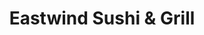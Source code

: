 ---
layout: place
title: "Eastwind Sushi & Grill"
permalink: /arizona/glendale/eastwind-sushi-grill.html
stateAbbr: AZ
stateName: Arizona
cityName: Glendale
place_id: ChIJwf8PEPRoK4cRvuljBLlDneA
photos:
  - name: >-
      places/ChIJwf8PEPRoK4cRvuljBLlDneA/photos/AeeoHcKt6rw_a6idut4eGu9zh5FPtNdxUL965H7bo8ElRzZHi79OFHe_ck6ROLWkCgUDoCdTvhArYkQf8ynVXiL0Ov-tfYnerp5-VFpfS2dU5ZK3jcdzJvAdSXCOeG2gsQFFifV95bqaE_vfWb-gYhB6i3D9tziGS8iytf1rYUDlXs1Q3vSVxJ-nLJspATiD5HqQ-J1z2ij-J3MIhIk3KnSWS9458DphvU41VxegSOtUQFfMMMtpxItBsL0DUTdGuAakYV6Fgi9Eqd820LRiz8JvT9OBR_vhEVyxPDPgHaymwfI3OmyJeWAANEKJc_ER9rhdtypGQUoANk65fo6rSHpccY49PQnHqFhusiKPOxrUenZro5J4yxtkcLy8mUcc1j_q4E5-7TFEjWzyEec8fQIz6W2BYbIC8FeX9WGP2bxUqq6vVg
    widthPx: 3000
    heightPx: 4000
    authorAttributions:
      - displayName: Kevin Bell
        uri: https://maps.google.com/maps/contrib/100906687320656275495
        photoUri: >-
          https://lh3.googleusercontent.com/a/ACg8ocKIhIznZtXGCbfjcyeCs6MhXy-iQ68iDObW2RosM3AHii2Qtw=s100-p-k-no-mo
    flagContentUri: >-
      https://www.google.com/local/imagery/report/?cb_client=maps_api_places.places_api&image_key=!1e10!2sCIHM0ogKEICAgICS0qGFTg&hl=en-US
    googleMapsUri: >-
      https://www.google.com/maps/place//data=!3m4!1e2!3m2!1sCIHM0ogKEICAgICS0qGFTg!2e10!4m2!3m1!1s0x872b68f4100fffc1:0xe09d43b90463e9be
  - name: >-
      places/ChIJwf8PEPRoK4cRvuljBLlDneA/photos/AeeoHcIsBeDPS1z9IfhQUvXDe1dHmwyAyK3UyRldZOMunfVsePJCyMVyzF3euBPEqxnVhKNIRZcDXS4Pt1kJbPeCJswqf_csxPEhDc1SVyv89f9JzMuH9dVSHQoeGIhukt-xazb9-yD7IVCMwvpUS_euZjeY0y3dSJnvJkP-6MQydI3XVETbQ1UoZjlIRPDGv-EClc11_TXtAc-xiBtAQ4fvpPV5sewIX9ENruF8zjXRxBwDnCnbNTHWD-A9T9m2l0-BFHlEFiKW3xZzistGMuSg2KJ2-BktykWCqpu_86ofLkF0jL8fBPRjEHnxU4aQ50VxQmcp-3PTUKjdauXf4RXOtAkUsV99TeqUFZJ0tLit3ay5UfxD0Dp8BT4MjyK9-s1_IjTtZb3wtE7NHYKFXSc07t-Rx2VtLEXcgmpqjq-R0YevBg
    widthPx: 4032
    heightPx: 3024
    authorAttributions:
      - displayName: Kristina Harrison
        uri: https://maps.google.com/maps/contrib/116488785072412516654
        photoUri: >-
          https://lh3.googleusercontent.com/a-/ALV-UjWZDPz_fboJDILBkg49mFZZSH4kmtwhg8Rez6_S4B3Ut2mSCX62KA=s100-p-k-no-mo
    flagContentUri: >-
      https://www.google.com/local/imagery/report/?cb_client=maps_api_places.places_api&image_key=!1e10!2sCIHM0ogKEICAgIChzs7rOA&hl=en-US
    googleMapsUri: >-
      https://www.google.com/maps/place//data=!3m4!1e2!3m2!1sCIHM0ogKEICAgIChzs7rOA!2e10!4m2!3m1!1s0x872b68f4100fffc1:0xe09d43b90463e9be
  - name: >-
      places/ChIJwf8PEPRoK4cRvuljBLlDneA/photos/AeeoHcKh9iui_lPA6wfG-Z7Wh_gWZ14gMS8shq3GY3Uyv3XFhRqBr7jz8YmsjhJf0NA0vUwWWstwMcg9_EX4_fLfYB8h2IBjcZ0AZTOtAjxAUFokH_dqjM161dwJHBW86hCWbKSHFZcG_lxj-HnsSszWYC4EfT1dA9RO7tjeYLtJuz_ZOh06saHu1RdTR4NJ33_w3xq8Kxu4AEiaTV3d8QCHfDtQikc0EhEF2-n-MR_eEpFu1iO8EcnyC2IxOzO2tKvlCzqQFlHv-TZX5Eqjf_HSwnbHiTUagAG1YIGfPd0z2IjIeqN8C49dYtMrJFp51vbsYa_44JYnFGZIZhrk54KJbHsRLjOGyxuS0OrR2hNQxsqDeKvq3vbRxFi1J-w1ItE-MA-YwmwofCjgO-M1yWgJRHd3E4VAVHeOEQORdE2hwWUFWnzh
    widthPx: 4032
    heightPx: 2268
    authorAttributions:
      - displayName: Lin Ryan
        uri: https://maps.google.com/maps/contrib/109192696397174337701
        photoUri: >-
          https://lh3.googleusercontent.com/a-/ALV-UjWDjr9WwkK0pv9mN6jmSPS_wDc2GnIFZgWNhO3dIUONynpW-no=s100-p-k-no-mo
    flagContentUri: >-
      https://www.google.com/local/imagery/report/?cb_client=maps_api_places.places_api&image_key=!1e10!2sCIHM0ogKEICAgIDzloDBqwE&hl=en-US
    googleMapsUri: >-
      https://www.google.com/maps/place//data=!3m4!1e2!3m2!1sCIHM0ogKEICAgIDzloDBqwE!2e10!4m2!3m1!1s0x872b68f4100fffc1:0xe09d43b90463e9be
  - name: >-
      places/ChIJwf8PEPRoK4cRvuljBLlDneA/photos/AeeoHcKKHocSj0R9TtTgRrgR9vmIFNQ4pyoyX8bLCNrxJZAwyDO_L5jl6bbWnG90lR8S_tgtsAbQx9QkipTRfn1KA1AqDq2jATdApI5a7KTbZkfQPgNdUDF8-j1gSLFi7CXiuYLj12ijvumUCFHuww-4SIUbZG2Dx4SXO4-H0wIskei-RbCCCqhT7NXn4rRr2xAzLmdj_bLi8ZZz05kt_U16JadhO6ZELm8JTJbKAZ0cc2dHs36mB6zCOpaM1cmHt5xAT9nKP4LlKTz3JBIVX3wVOc0qotwELcQNh8c1MNcB3dl8pG2LbLXNsxA7vrCk0EmEcN1m6gKRA6mg6wxNKPcsRaqIbRwVN6DQ2Kj8PJR7ZqpLAC8MNb5joiUuCXvAbSowIE61-9X59qoUoOSFpBghUb20gPVtxWUjMtuiMyu22gNHNQ
    widthPx: 3024
    heightPx: 4032
    authorAttributions:
      - displayName: Sra. Locker
        uri: https://maps.google.com/maps/contrib/115364304533002914777
        photoUri: >-
          https://lh3.googleusercontent.com/a-/ALV-UjVyCBm_PGpjjPAskMA_W2_kS86opRq1HKjvMfZi4gf2Ez9pe23L=s100-p-k-no-mo
    flagContentUri: >-
      https://www.google.com/local/imagery/report/?cb_client=maps_api_places.places_api&image_key=!1e10!2sCIHM0ogKEICAgID4kr6uUg&hl=en-US
    googleMapsUri: >-
      https://www.google.com/maps/place//data=!3m4!1e2!3m2!1sCIHM0ogKEICAgID4kr6uUg!2e10!4m2!3m1!1s0x872b68f4100fffc1:0xe09d43b90463e9be
  - name: >-
      places/ChIJwf8PEPRoK4cRvuljBLlDneA/photos/AeeoHcIZwu7N4rORBpeg8lz_693qYy1Bj4QwuZtkPolRDAKRmfKheCI-tmrcrqjhTJqbK4MI-HMWfzuTBUhJNl7XyFOxSgyKm0eelnXH8RqtLwFlGamID2nC6UyEalwNiJNb67nV3JzXR3z14SZSx1sNWNtaG_MRgXjjNcEs6IUiMpOWCF1Wfu36VDVYh-u4AC1t92Q3C6AwBh-8i5nqWw2pDvpRdDbgBgyRjFPh1z5dh4S4ygVO786bGc1eEDww9T8zfu59ZsCX5Ewgwyo-rno2xWQTU_m7AFwjonwE__EurOYcScX2PfK_AGvd0nO4m6OlJSdyvagqbE_91oGXycfEInhClFUUCvQ8CGuksfio-zId6t_G1pXq1zH478BKXB3hM0G0RBvm3LvPb0iumJet3-w6nVnHR4HI6nA7FD4LEqyP2KHr
    widthPx: 600
    heightPx: 800
    authorAttributions:
      - displayName: Steve Hansen
        uri: https://maps.google.com/maps/contrib/112916983188093737284
        photoUri: >-
          https://lh3.googleusercontent.com/a-/ALV-UjU74tbBEH3OsgbzQ2ZoqS6yMujRw3u6gDNF2xN0onfKU9jQgkRYaQ=s100-p-k-no-mo
    flagContentUri: >-
      https://www.google.com/local/imagery/report/?cb_client=maps_api_places.places_api&image_key=!1e10!2sCIHM0ogKEICAgIDy2Z212QE&hl=en-US
    googleMapsUri: >-
      https://www.google.com/maps/place//data=!3m4!1e2!3m2!1sCIHM0ogKEICAgIDy2Z212QE!2e10!4m2!3m1!1s0x872b68f4100fffc1:0xe09d43b90463e9be
  - name: >-
      places/ChIJwf8PEPRoK4cRvuljBLlDneA/photos/AeeoHcImEFNxANnsQPFxjYiwp20tsMVoqkN5uLNRHZJrIeTUvvLusxKmjSjZ0K02TQxiSPgmSzums397whKOsRVoIH0BgV6LTSL9kYCJYrQD9p35u7Img6iqM0LyJfMaVQzhMQInUL3XnIZa0SL8SSL7f95iWPIS2VG9YqYzEW6xR2bUUABXE5NUynZrHUEz73_YYehYDpWBUaodHCvk9J0IP85ZmMVs-u-gkrsHyXaqfBwAsB3qFvWYZyt5TDCyVtU2UngamgZVGHJZ4XrXvkAftdGpyvbeS2Y0gHhc3NNweZ54Bvxc5neWiMBAotdPsBZw6qq_-ThGc8K0IEng_0sEa7k3vptOpgpzY5KCfjLzWGKO8RO6a61Vl3pn705emJ5zIKZFlDeFJxuHCkC9R4sSj8eYoUHS8vln37F6wrH3c5NoO62s
    widthPx: 4032
    heightPx: 2268
    authorAttributions:
      - displayName: Lin Ryan
        uri: https://maps.google.com/maps/contrib/109192696397174337701
        photoUri: >-
          https://lh3.googleusercontent.com/a-/ALV-UjWDjr9WwkK0pv9mN6jmSPS_wDc2GnIFZgWNhO3dIUONynpW-no=s100-p-k-no-mo
    flagContentUri: >-
      https://www.google.com/local/imagery/report/?cb_client=maps_api_places.places_api&image_key=!1e10!2sCIHM0ogKEICAgIDpgMCilAE&hl=en-US
    googleMapsUri: >-
      https://www.google.com/maps/place//data=!3m4!1e2!3m2!1sCIHM0ogKEICAgIDpgMCilAE!2e10!4m2!3m1!1s0x872b68f4100fffc1:0xe09d43b90463e9be
  - name: >-
      places/ChIJwf8PEPRoK4cRvuljBLlDneA/photos/AeeoHcJ-El1PPJ4fNZ_mcKehpo_wtc9iq2pPk_k0pVP_S7r8vNiV88joLGzVA7pZRudwvflrCH5ZJdYAZRFIdtSI9F8bthLL8BXWfKpIqcZA8ThdFwuKpT1M-VvL2v-m5HQ-wdFwNqcfixY3V4EpRm5BRMvgRxIxH9qhwUBWNq6HOFh0uZB1uLSMB2Kpl35AkB-8_hHjEy96KRVqT7KM7bTossFt7xWyxU5MUbSG42FEvOT5CyPx2d_MlowRJgOJY5aAlKJJrEQ4sL4JHRAGEPnFYMNmaYKuR-OyFfHY6WSocSUc7c2vR8u4IjXacDbWfchwEVrepjNwOGtUjqnPB0qLeIffIgrIDSQEv_ShSvClEYWeMRvePgkYfaASQ0vUJojSrpUA2_762W-iIZAd_W5Wxgi8CgRu5Y1PZu9r9bvujDo
    widthPx: 3024
    heightPx: 4032
    authorAttributions:
      - displayName: Kristina Harrison
        uri: https://maps.google.com/maps/contrib/116488785072412516654
        photoUri: >-
          https://lh3.googleusercontent.com/a-/ALV-UjWZDPz_fboJDILBkg49mFZZSH4kmtwhg8Rez6_S4B3Ut2mSCX62KA=s100-p-k-no-mo
    flagContentUri: >-
      https://www.google.com/local/imagery/report/?cb_client=maps_api_places.places_api&image_key=!1e10!2sCIHM0ogKEICAgIChzs7rCA&hl=en-US
    googleMapsUri: >-
      https://www.google.com/maps/place//data=!3m4!1e2!3m2!1sCIHM0ogKEICAgIChzs7rCA!2e10!4m2!3m1!1s0x872b68f4100fffc1:0xe09d43b90463e9be
  - name: >-
      places/ChIJwf8PEPRoK4cRvuljBLlDneA/photos/AeeoHcLawWHnfAYNvfOcGxFLOuuVHb-aqJaQNgXBhBY1v0ExM0psZ1Qqdedqp4KtEPyo3Dd7SBTCmJbZb2-5gmhfU9YGCGRm-lbG-5f-XccNNoW2DD3gWInWllOPrVbMp0h8BuSUdhhpKXaTr0lBCrH6Agtz1rxLLYi5Qs5ZuqecTD6DyZQgPiAPJt0R0gGO3YX2XtV9_bGa1wqOZJJ8WNAldP35KnhMMAvmCNK_fUiT2daV8Dx8OpPOPa-PL8ZkYQp0dU1P3k8iWMJ82wBG2PA9uxL3k_OOmAHLLBVVknO00wK-eo-4V5K_Lyeqe1NRPTZWZt_GDPC7ktTKH0_i-88VvIzFGyygS-UWOWRTbOxvCh-_wSyOTqm8RUdpFdQK3p02p1h7OrTadG6TgB_s9jNglmGgsltmS87t5VlMqWzptC29fokg
    widthPx: 4800
    heightPx: 2700
    authorAttributions:
      - displayName: Shawn Reed
        uri: https://maps.google.com/maps/contrib/116369157027302764330
        photoUri: >-
          https://lh3.googleusercontent.com/a-/ALV-UjXw7NNpV66HAo5fsYxFcZSRpBmNUXNl2zOV-4TLmLp1oOT9fxslug=s100-p-k-no-mo
    flagContentUri: >-
      https://www.google.com/local/imagery/report/?cb_client=maps_api_places.places_api&image_key=!1e10!2sCIHM0ogKEICAgICEocKD1AE&hl=en-US
    googleMapsUri: >-
      https://www.google.com/maps/place//data=!3m4!1e2!3m2!1sCIHM0ogKEICAgICEocKD1AE!2e10!4m2!3m1!1s0x872b68f4100fffc1:0xe09d43b90463e9be
  - name: >-
      places/ChIJwf8PEPRoK4cRvuljBLlDneA/photos/AeeoHcK-9GYsBFaJUTMEkLiqVnpLGSrPcPwm-qoJF2X1AkEGJC6hv9yve0HJ4RMyHsjCz7fbXhi3nzRaUY0T9n-LlNfyBwsyE_9A6LpdkTy4OzfRBndNXdGIclQ2OeWt15S4wyIXFkcaBOK_mBjLo0hrBj_EghskinkYYpht1dsIoM07MWUvtGobaLlFXMlC6NBRB_3Q7S14joTYj64vMG77vXRfvondwEP_t7iTyliqUHNHXf-h2Ybx3KOXPVfyU3w5fZRk3SVMvHzO501JYXlzBcAIYJqL1AgZdIneyCHTvXwKqTDd5rRpmJjSvXh-fETLHrfvqR5M8XMdK7_bKKLt3XOtShFATvmlScjJuT9kRufzcd-F9Eq95p9AVom0ZmMOPI6v848cdGqVE5ojPXjKpLJ7xXLD7seZs42LKRbdEYyoE_sp
    widthPx: 2268
    heightPx: 4032
    authorAttributions:
      - displayName: Gina
        uri: https://maps.google.com/maps/contrib/118231170595716507739
        photoUri: >-
          https://lh3.googleusercontent.com/a-/ALV-UjVFlzmfvUU2CFtOzUB9kabq5BQBLI6QVCJE5RyrixMz0m4EcZRttg=s100-p-k-no-mo
    flagContentUri: >-
      https://www.google.com/local/imagery/report/?cb_client=maps_api_places.places_api&image_key=!1e10!2sCIHM0ogKEICAgID-0quAlwE&hl=en-US
    googleMapsUri: >-
      https://www.google.com/maps/place//data=!3m4!1e2!3m2!1sCIHM0ogKEICAgID-0quAlwE!2e10!4m2!3m1!1s0x872b68f4100fffc1:0xe09d43b90463e9be
  - name: >-
      places/ChIJwf8PEPRoK4cRvuljBLlDneA/photos/AeeoHcICrXXZ_43gaNhNlmakrLllNzrd-QZJpkbf6fQSa0fJ8tD2Yplf44t_3SMLZJ9oJbMBMfobNY117HIHhZqTuTPr3X8RuHaGdH9QDkO_IMYcdfFzR7umBp8nSv5VGysIXiBBENMBZFMIOcfMucrj8pcFjfbiC4W0FSNqGcb6KX_CZDEm53n7esbXmcPHE8Tq5qmRlQ6WRdZo9J-_FDm-zy6_mq6K6fWaUPoffTUbjGnCqV_8HmKBRsbeaIF370SQqGCMO8NhRGANQWk9Y3fac5v2o36x6D4RXpZ0TV3zmou3C6_F4wLtoLdK3iJDe4Er6qIwPvC1nQoMASJdtX5EXwKYadLt-SqG9gmv4Ck-fMdHR-6Yw3sytViMrrYP94hea9eFC3R14AQhmfo5y57Brl-t8jwpKFuNFIvc-h0BzUSDOQ
    widthPx: 4032
    heightPx: 2268
    authorAttributions:
      - displayName: Lin Ryan
        uri: https://maps.google.com/maps/contrib/109192696397174337701
        photoUri: >-
          https://lh3.googleusercontent.com/a-/ALV-UjWDjr9WwkK0pv9mN6jmSPS_wDc2GnIFZgWNhO3dIUONynpW-no=s100-p-k-no-mo
    flagContentUri: >-
      https://www.google.com/local/imagery/report/?cb_client=maps_api_places.places_api&image_key=!1e10!2sCIHM0ogKEICAgIDzloDBKw&hl=en-US
    googleMapsUri: >-
      https://www.google.com/maps/place//data=!3m4!1e2!3m2!1sCIHM0ogKEICAgIDzloDBKw!2e10!4m2!3m1!1s0x872b68f4100fffc1:0xe09d43b90463e9be
address: '18555 N 59th Ave #124, Glendale, AZ 85308, USA'
street: '18555 N 59th Ave #124'
city: Glendale
state: AZ
zip: '85308'
country: USA
neighborhood: null
latitude: '33.652551'
longitude: '-112.185388'
accessibility_options:
  wheelchairAccessibleParking: true
  wheelchairAccessibleEntrance: true
  wheelchairAccessibleRestroom: true
  wheelchairAccessibleSeating: true
business_status: OPERATIONAL
name: Eastwind Sushi & Grill
google_maps_links:
  directionsUri: >-
    https://www.google.com/maps/dir//''/data=!4m7!4m6!1m1!4e2!1m2!1m1!1s0x872b68f4100fffc1:0xe09d43b90463e9be!3e0
  placeUri: https://maps.google.com/?cid=16185167097761098174
  writeAReviewUri: >-
    https://www.google.com/maps/place//data=!4m3!3m2!1s0x872b68f4100fffc1:0xe09d43b90463e9be!12e1
  reviewsUri: >-
    https://www.google.com/maps/place//data=!4m4!3m3!1s0x872b68f4100fffc1:0xe09d43b90463e9be!9m1!1b1
  photosUri: >-
    https://www.google.com/maps/place//data=!4m3!3m2!1s0x872b68f4100fffc1:0xe09d43b90463e9be!10e5
primary_type: Sushi Restaurant
opening_hours:
  regular: null
  current: null
secondary_opening_hours:
  regular:
    weekdayDescriptions: null
    type: null
  current:
    weekdayDescriptions: null
    type: null
phone: (602) 942-0706
price_level: PRICE_LEVEL_MODERATE
price_range: $10 &ndash; $20
rating: '4.6'
rating_count: 392
website: https://www.eastwindglendale.com/
description: null
reviews: null
parking_options: null
payment_options: null
allow_dogs: null
curbside_pickup: null
delivery: null
dine_in: null
good_for_children: null
good_for_groups: null
good_for_sports: null
live_music: null
menu_for_children: null
outdoor_seating: null
reservable: null
restroom: null
serves_beer: null
serves_breakfast: null
serves_brunch: null
serves_cocktails: null
serves_coffee: null
serves_dinner: null
serves_dessert: null
serves_lunch: null
serves_vegetarian_food: null
serves_wine: null
takeout: null

---